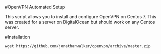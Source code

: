 #OpenVPN Automated Setup

This script allows you to install and configure OpenVPN on Centos 7. This was created for a server on DigitalOcean but should work on any Centos server. 

#Installation

```wget https://github.com/jonathanwalker/openvpn/archive/master.zip```

